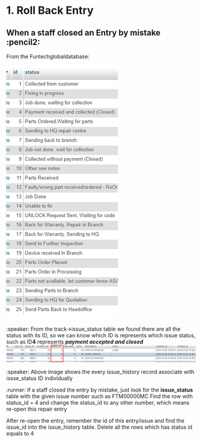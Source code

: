 
<h1>1. Roll Back Entry</h1> 

<h2>When a staff closed an Entry by mistake :pencil2:</h2>

From the Funtechglobaldatabase: 

<img src="https://github.com/JianNCI/rewards_module/blob/master/reward_screenshot/issue_status.png"> 

<p> :speaker: From the track->issue_status table we found there are all the status with its ID, 
so we can know which ID  is represents which issue status, such as ID<b>4</b> represents <b><i>payment accepted and closed</i></b>

<img src="https://github.com/JianNCI/rewards_module/blob/master/reward_screenshot/issue_history.png">
<p> :speaker: Above image shows the every issue_history record associate with issse_status ID individually</p>


<p>:runner: if a staff closed the entry by mistake, just look for the <b>issue_status</b> table with the given issue number such as FTM00000MC
Find the row with status_id = 4 and change the status_id to any other number, which means re-open this repair entry</p> 

<p>After re-open the entry, remember the id of this entry/issue and find the issue_id into the issue_history table. Delete all the rows which has 
status id equals to 4</p> 

